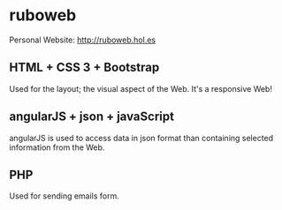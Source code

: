 # ruboweb
Personal Website: http://ruboweb.hol.es

## HTML + CSS 3 + Bootstrap
Used for the layout; the visual aspect of the Web. It's a responsive Web!

## angularJS + json + javaScript
angularJS is used to access data in json format than containing selected information from the Web.

## PHP
Used for sending emails form.